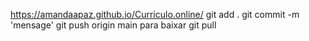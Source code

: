https://amandaapaz.github.io/Curriculo.online/
git add .
git commit -m 'mensage'
git push origin main
 para baixar git pull
